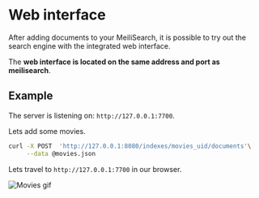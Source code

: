 # Web interface

After adding documents to your MeiliSearch, it is possible to try out the search engine with the integrated web interface.

The **web interface is located on the same address and port as meilisearch**.

## Example

The server is listening on: `http://127.0.0.1:7700`.

Lets add some movies.

```bash
curl -X POST  'http://127.0.0.1:8080/indexes/movies_uid/documents'\
     --data @movies.json
```

Lets travel to `http://127.0.0.1:7700` in our browser.

![Movies gif](/movies_web_2.gif)
